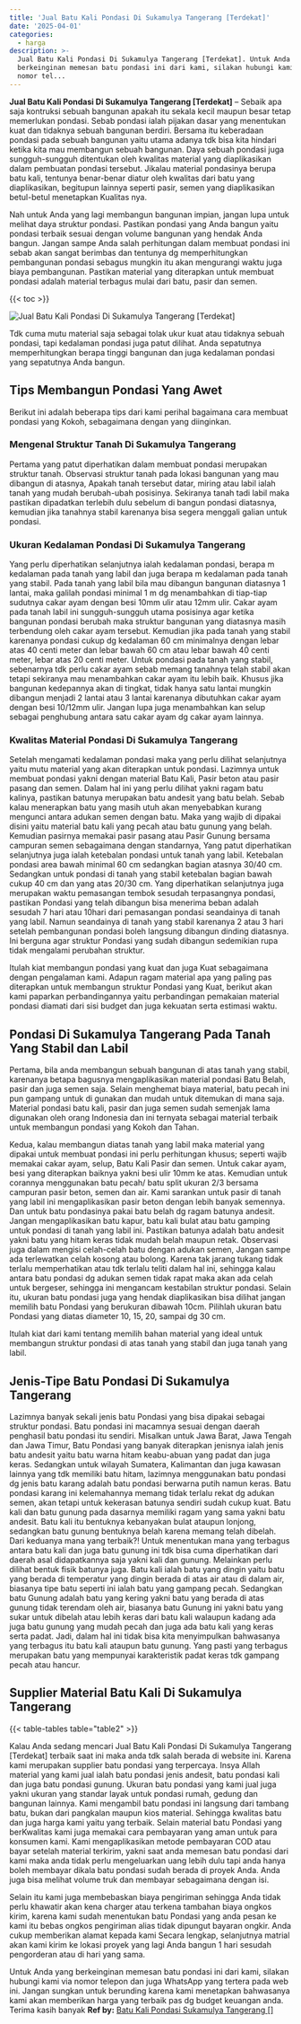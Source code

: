 ```yaml
---
title: 'Jual Batu Kali Pondasi Di Sukamulya Tangerang [Terdekat]'
date: '2025-04-01'
categories:
  - harga
description: >-
  Jual Batu Kali Pondasi Di Sukamulya Tangerang [Terdekat]. Untuk Anda yang
  berkeinginan memesan batu pondasi ini dari kami, silakan hubungi kami via
  nomor tel...
---
```


**Jual Batu Kali Pondasi Di Sukamulya Tangerang \[Terdekat\]** – Sebaik apa saja kontruksi sebuah bangunan apakah itu sekala kecil maupun besar tetap memerlukan pondasi. Sebab pondasi ialah pijakan dasar yang menentukan kuat dan tidaknya sebuah bangunan berdiri. Bersama itu keberadaan pondasi pada sebuah bangunan yaitu utama adanya tdk bisa kita hindari ketika kita mau membangun sebuah bangunan. Daya sebuah pondasi juga sungguh-sungguh ditentukan oleh kwalitas material yang diaplikasikan dalam pembuatan pondasi tersebut. Jikalau material pondasinya berupa batu kali, tentunya benar-benar diatur oleh kwalitas dari batu yang diaplikasikan, begitupun lainnya seperti pasir, semen yang diaplikasikan betul-betul menetapkan Kualitas nya.

Nah untuk Anda yang lagi membangun bangunan impian, jangan lupa untuk melihat daya struktur pondasi. Pastikan pondasi yang Anda bangun yaitu pondasi terbaik sesuai dengan volume bangunan yang hendak Anda bangun. Jangan sampe Anda salah perhitungan dalam membuat pondasi ini sebab akan sangat berimbas dan tentunya dg memperhitungkan pembangunan pondasi sebagus mungkin itu akan mengurangi waktu juga biaya pembangunan. Pastikan material yang diterapkan untuk membuat pondasi adalah material terbagus mulai dari batu, pasir dan semen.

{{< toc >}}

![Jual Batu Kali Pondasi Di Sukamulya Tangerang [Terdekat]](/images/jual-batu-kali-23.png)

Tdk cuma mutu material saja sebagai tolak ukur kuat atau tidaknya sebuah pondasi, tapi kedalaman pondasi juga patut dilihat. Anda sepatutnya memperhitungkan berapa tinggi bangunan dan juga kedalaman pondasi yang sepatutnya Anda bangun.

## Tips Membangun Pondasi Yang Awet

Berikut ini adalah beberapa tips dari kami perihal bagaimana cara membuat pondasi yang Kokoh, sebagaimana dengan yang diinginkan.

### Mengenal Struktur Tanah Di Sukamulya Tangerang

Pertama yang patut diperhatikan dalam membuat pondasi merupakan struktur tanah. Observasi struktur tanah pada lokasi bangunan yang mau dibangun di atasnya, Apakah tanah tersebut datar, miring atau labil ialah tanah yang mudah berubah-ubah posisinya. Sekiranya tanah tadi labil maka pastikan dipadatkan terlebih dulu sebelum di bangun pondasi diatasnya, kemudian jika tanahnya stabil karenanya bisa segera menggali galian untuk pondasi.

### Ukuran Kedalaman Pondasi Di Sukamulya Tangerang

Yang perlu diperhatikan selanjutnya ialah kedalaman pondasi, berapa m kedalaman pada tanah yang labil dan juga berapa m kedalaman pada tanah yang stabil. Pada tanah yang labil bila mau dibangun bangunan diatasnya 1 lantai, maka galilah pondasi minimal 1 m dg menambahkan di tiap-tiap sudutnya cakar ayam dengan besi 10mm ulir atau 12mm ulir. Cakar ayam pada tanah labil ini sungguh-sungguh utama posisinya agar ketika bangunan pondasi berubah maka struktur bangunan yang diatasnya masih terbendung oleh cakar ayam tersebut. Kemudian jika pada tanah yang stabil karenanya pondasi cukup dg kedalaman 60 cm minimalnya dengan lebar atas 40 centi meter dan lebar bawah 60 cm atau lebar bawah 40 centi meter, lebar atas 20 centi meter. Untuk pondasi pada tanah yang stabil, sebenarnya tdk perlu cakar ayam sebab memang tanahnya telah stabil akan tetapi sekiranya mau menambahkan cakar ayam itu lebih baik. Khusus jika bangunan kedepannya akan di tingkat, tidak hanya satu lantai mungkin dibangun menjadi 2 lantai atau 3 lantai karenanya dibutuhkan cakar ayam dengan besi 10/12mm ulir. Jangan lupa juga menambahkan kan selup sebagai penghubung antara satu cakar ayam dg cakar ayam lainnya.

### Kwalitas Material Pondasi Di Sukamulya Tangerang

Setelah mengamati kedalaman pondasi maka yang perlu dilihat selanjutnya yaitu mutu material yang akan diterapkan untuk pondasi. Lazimnya untuk membuat pondasi yakni dengan material Batu Kali, Pasir beton atau pasir pasang dan semen. Dalam hal ini yang perlu dilihat yakni ragam batu kalinya, pastikan batunya merupakan batu andesit yang batu belah. Sebab kalau menerapkan batu yang masih utuh akan menyebabkan kurang mengunci antara adukan semen dengan batu. Maka yang wajib di dipakai disini yaitu material batu kali yang pecah atau batu gunung yang belah. Kemudian pasirnya memakai pasir pasang atau Pasir Gunung bersama campuran semen sebagaimana dengan standarnya, Yang patut diperhatikan selanjutnya juga ialah ketebalan pondasi untuk tanah yang labil. Ketebalan pondasi area bawah minimal 60 cm sedangkan bagian atasnya 30/40 cm. Sedangkan untuk pondasi di tanah yang stabil ketebalan bagian bawah cukup 40 cm dan yang atas 20/30 cm. Yang diperhatikan selanjutnya juga merupakan waktu pemasangan tembok sesudah terpasangnya pondasi, pastikan Pondasi yang telah dibangun bisa menerima beban adalah sesudah 7 hari atau 10hari dari pemasangan pondasi seandainya di tanah yang labil. Namun seandainya di tanah yang stabil karenanya 2 atau 3 hari setelah pembangunan pondasi boleh langsung dibangun dinding diatasnya. Ini berguna agar struktur Pondasi yang sudah dibangun sedemikian rupa tidak mengalami perubahan struktur.

Itulah kiat membangun pondasi yang kuat dan juga Kuat sebagaimana dengan pengalaman kami. Adapun ragam material apa yang paling pas diterapkan untuk membangun struktur Pondasi yang Kuat, berikut akan kami paparkan perbandingannya yaitu perbandingan pemakaian material pondasi diamati dari sisi budget dan juga kekuatan serta estimasi waktu.

## Pondasi Di Sukamulya Tangerang Pada Tanah Yang Stabil dan Labil

Pertama, bila anda membangun sebuah bangunan di atas tanah yang stabil, karenanya betapa bagusnya mengaplikasikan material pondasi Batu Belah, pasir dan juga semen saja. Selain menghemat biaya material, batu pecah ini pun gampang untuk di gunakan dan mudah untuk ditemukan di mana saja. Material pondasi batu kali, pasir dan juga semen sudah semenjak lama digunakan oleh orang Indonesia dan ini ternyata sebagai material terbaik untuk membangun pondasi yang Kokoh dan Tahan.

Kedua, kalau membangun diatas tanah yang labil maka material yang dipakai untuk membuat pondasi ini perlu perhitungan khusus; seperti wajib memakai cakar ayam, selup, Batu Kali Pasir dan semen. Untuk cakar ayam, besi yang diterapkan baiknya yakni besi ulir 10mm ke atas. Kemudian untuk corannya menggunakan batu pecah/ batu split ukuran 2/3 bersama campuran pasir beton, semen dan air. Kami sarankan untuk pasir di tanah yang labil ini mengaplikasikan pasir beton dengan lebih banyak semennya. Dan untuk batu pondasinya pakai batu belah dg ragam batunya andesit. Jangan mengaplikasikan batu kapur, batu kali bulat atau batu gamping untuk pondasi di tanah yang labil ini. Pastikan batunya adalah batu andesit yakni batu yang hitam keras tidak mudah belah maupun retak. Observasi juga dalam mengisi celah-celah batu dengan adukan semen, Jangan sampe ada terlewatkan celah kosong atau bolong. Karena tak jarang tukang tidak terlalu memperhatikan atau tdk terlalu teliti dalam hal ini, sehingga kalau antara batu pondasi dg adukan semen tidak rapat maka akan ada celah untuk bergeser, sehingga ini mengancam kestabilan struktur pondasi. Selain itu, ukuran batu pondasi juga yang hendak diaplikasikan bisa dilihat jangan memilih batu Pondasi yang berukuran dibawah 10cm. Pilihlah ukuran batu Pondasi yang diatas diameter 10, 15, 20, sampai dg 30 cm.

Itulah kiat dari kami tentang memilih bahan material yang ideal untuk membangun struktur pondasi di atas tanah yang stabil dan juga tanah yang labil.

## Jenis-Tipe Batu Pondasi Di Sukamulya Tangerang

Lazimnya banyak sekali jenis batu Pondasi yang bisa dipakai sebagai struktur pondasi. Batu pondasi ini macamnya sesuai dengan daerah penghasil batu pondasi itu sendiri. Misalkan untuk Jawa Barat, Jawa Tengah dan Jawa Timur, Batu Pondasi yang banyak diterapkan jenisnya ialah jenis batu andesit yaitu batu warna hitam keabu-abuan yang padat dan juga keras. Sedangkan untuk wilayah Sumatera, Kalimantan dan juga kawasan lainnya yang tdk memiliki batu hitam, lazimnya menggunakan batu pondasi dg jenis batu karang adalah batu pondasi berwarna putih namun keras. Batu pondasi karang ini kelemahannya memang tidak terlalu rekat dg adukan semen, akan tetapi untuk kekerasan batunya sendiri sudah cukup kuat. Batu kali dan batu gunung pada dasarnya memiliki ragam yang sama yakni batu andesit. Batu kali itu bentuknya kebanyakan bulat ataupun lonjong, sedangkan batu gunung bentuknya belah karena memang telah dibelah. Dari keduanya mana yang terbaik?! Untuk menentukan mana yang terbagus antara batu kali dan juga batu gunung ini tdk bisa cuma diperhatikan dari daerah asal didapatkannya saja yakni kali dan gunung. Melainkan perlu dilihat bentuk fisik batunya juga. Batu kali ialah batu yang dingin yaitu batu yang berada di temperatur yang dingin berada di atas air atau di dalam air, biasanya tipe batu seperti ini ialah batu yang gampang pecah. Sedangkan batu Gunung adalah batu yang kering yakni batu yang berada di atas gunung tidak terendam oleh air, biasanya batu Gunung ini yakni batu yang sukar untuk dibelah atau lebih keras dari batu kali walaupun kadang ada juga batu gunung yang mudah pecah dan juga ada batu kali yang keras serta padat. Jadi, dalam hal ini tidak bisa kita menyimpulkan bahwasanya yang terbagus itu batu kali ataupun batu gunung. Yang pasti yang terbagus merupakan batu yang mempunyai karakteristik padat keras tdk gampang pecah atau hancur.

## Supplier Material Batu Kali Di Sukamulya Tangerang

{{< table-tables table="table2" >}}

Kalau Anda sedang mencari Jual Batu Kali Pondasi Di Sukamulya Tangerang \[Terdekat\] terbaik saat ini maka anda tdk salah berada di website ini. Karena kami merupakan supplier batu pondasi yang terpercaya. Insya Allah material yang kami jual ialah batu pondasi jenis andesit, batu pondasi kali dan juga batu pondasi gunung. Ukuran batu pondasi yang kami jual juga yakni ukuran yang standar layak untuk pondasi rumah, gedung dan bangunan lainnya. Kami mengambil batu pondasi ini langsung dari tambang batu, bukan dari pangkalan maupun kios material. Sehingga kwalitas batu dan juga harga kami yaitu yang terbaik. Selain material batu Pondasi yang berKwalitas kami juga memakai cara pembayaran yang aman untuk para konsumen kami. Kami mengaplikasikan metode pembayaran COD atau bayar setelah material terkirim, yakni saat anda memesan batu pondasi dari kami maka anda tidak perlu mengeluarkan uang lebih dulu tapi anda hanya boleh membayar dikala batu pondasi sudah berada di proyek Anda. Anda juga bisa melihat volume truk dan membayar sebagaimana dengan isi.

Selain itu kami juga membebaskan biaya pengiriman sehingga Anda tidak perlu khawatir akan kena charger atau terkena tambahan biaya ongkos kirim, karena kami sudah menentukan batu Pondasi yang anda pesan ke kami itu bebas ongkos pengiriman alias tidak dipungut bayaran ongkir. Anda cukup memberikan alamat kepada kami Secara lengkap, selanjutnya matrial akan kami kirim ke lokasi proyek yang lagi Anda bangun 1 hari sesudah pengorderan atau di hari yang sama.

Untuk Anda yang berkeinginan memesan batu pondasi ini dari kami, silakan hubungi kami via nomor telepon dan juga WhatsApp yang tertera pada web ini. Jangan sungkan untuk berunding karena kami menetapkan bahwasanya kami akan memberikan harga yang terbaik pas dg budget keuangan anda. Terima kasih banyak
**Ref by:** [Batu Kali Pondasi Sukamulya Tangerang []](https://id.wikipedia.org/wiki/Batu)
